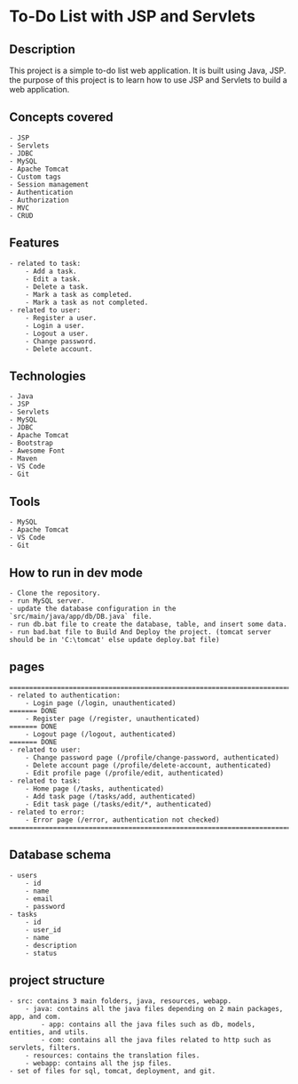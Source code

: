 <!-- Project title -->
# To-Do List with JSP and Servlets

## Description

This project is a simple to-do list web application. It is built using Java, JSP. the purpose of this project is to learn how to use JSP and Servlets to build a web application.

## Concepts covered

    - JSP
    - Servlets
    - JDBC
    - MySQL
    - Apache Tomcat
    - Custom tags
    - Session management
    - Authentication
    - Authorization
    - MVC
    - CRUD

## Features

    - related to task:
        - Add a task.
        - Edit a task.
        - Delete a task.
        - Mark a task as completed.
        - Mark a task as not completed.
    - related to user:
        - Register a user.
        - Login a user.
        - Logout a user.
        - Change password.
        - Delete account.

## Technologies

    - Java
    - JSP
    - Servlets
    - MySQL
    - JDBC
    - Apache Tomcat
    - Bootstrap
    - Awesome Font
    - Maven
    - VS Code
    - Git

## Tools

    - MySQL
    - Apache Tomcat
    - VS Code
    - Git

## How to run in dev mode

    - Clone the repository.
    - run MySQL server.
    - update the database configuration in the `src/main/java/app/db/DB.java` file.
    - run db.bat file to create the database, table, and insert some data.
    - run bad.bat file to Build And Deploy the project. (tomcat server should be in 'C:\tomcat' else update deploy.bat file)

## pages
    =====================================================================================
    - related to authentication:
        - Login page (/login, unauthenticated)                              ======= DONE
        - Register page (/register, unauthenticated)                        ======= DONE
        - Logout page (/logout, authenticated)                              ======= DONE
    - related to user:
        - Change password page (/profile/change-password, authenticated)
        - Delete account page (/profile/delete-account, authenticated)
        - Edit profile page (/profile/edit, authenticated)
    - related to task:
        - Home page (/tasks, authenticated)
        - Add task page (/tasks/add, authenticated)
        - Edit task page (/tasks/edit/*, authenticated)
    - related to error:
        - Error page (/error, authentication not checked)
    =====================================================================================

## Database schema

    - users
        - id
        - name
        - email
        - password
    - tasks
        - id
        - user_id
        - name
        - description
        - status

## project structure
    - src: contains 3 main folders, java, resources, webapp.
        - java: contains all the java files depending on 2 main packages, app, and com.
            - app: contains all the java files such as db, models, entities, and utils.
            - com: contains all the java files related to http such as servlets, filters.
        - resources: contains the translation files.
        - webapp: contains all the jsp files.
    - set of files for sql, tomcat, deployment, and git.
